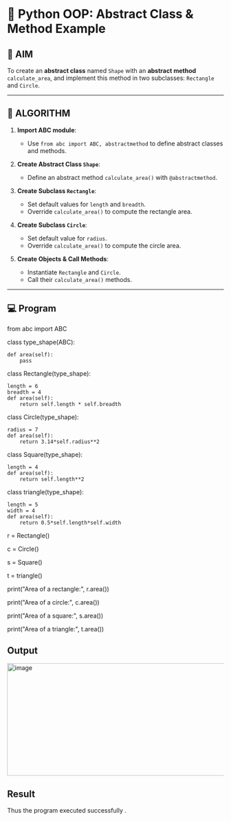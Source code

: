 # 🐍 Python OOP: Abstract Class & Method Example

## 🎯 AIM

To create an **abstract class** named `Shape` with an **abstract method** `calculate_area`, and implement this method in two subclasses: `Rectangle` and `Circle`.

---

## 🧠 ALGORITHM

1. **Import ABC module**:
   - Use `from abc import ABC, abstractmethod` to define abstract classes and methods.

2. **Create Abstract Class `Shape`**:
   - Define an abstract method `calculate_area()` with `@abstractmethod`.

3. **Create Subclass `Rectangle`**:
   - Set default values for `length` and `breadth`.
   - Override `calculate_area()` to compute the rectangle area.

4. **Create Subclass `Circle`**:
   - Set default value for `radius`.
   - Override `calculate_area()` to compute the circle area.

5. **Create Objects & Call Methods**:
   - Instantiate `Rectangle` and `Circle`.
   - Call their `calculate_area()` methods.

---

## 💻 Program
from abc import ABC

class type_shape(ABC):

    def area(self):
        pass

class Rectangle(type_shape):

    length = 6
    breadth = 4
    def area(self):
        return self.length * self.breadth

class Circle(type_shape):

    radius = 7
    def area(self):
        return 3.14*self.radius**2
class Square(type_shape):

    length = 4
    def area(self):
        return self.length**2

class triangle(type_shape):

    length = 5
    width = 4
    def area(self):
        return 0.5*self.length*self.width
  
r = Rectangle()

c = Circle() 

s = Square() 

t = triangle() 

print("Area of a rectangle:", r.area())

print("Area of a circle:", c.area()) 

print("Area of a square:", s.area()) 

print("Area of a triangle:", t.area())

## Output
<img width="793" height="261" alt="image" src="https://github.com/user-attachments/assets/978c2a75-88d5-43bd-b27d-951ece32a962" />

## Result
Thus the program executed successfully .
